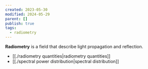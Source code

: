 ```yaml
---
created: 2023-05-30
modified: 2024-05-29
parent: []
publish: true
tags:
  - radiometry
---
```

**Radiometry** is a field that describe light propagation and reflection.

- [[./radiometry quantities|radiometry quantities]]
- [[./spectral power distribution|spectral distribution]]